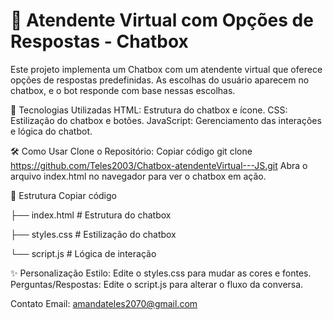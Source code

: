 # 💬 Atendente Virtual com Opções de Respostas - Chatbox
Este projeto implementa um Chatbox com um atendente virtual que oferece opções de respostas predefinidas. As escolhas do usuário aparecem no chatbox, e o bot responde com base nessas escolhas.

🚀 Tecnologias Utilizadas
HTML: Estrutura do chatbox e ícone.
CSS: Estilização do chatbox e botões.
JavaScript: Gerenciamento das interações e lógica do chatbot.

🛠️ Como Usar
Clone o Repositório:
Copiar código
git clone https://github.com/Teles2003/Chatbox-atendenteVirtual---JS.git
Abra o arquivo index.html no navegador para ver o chatbox em ação.

📂 Estrutura
Copiar código

├── index.html    # Estrutura do chatbox

├── styles.css    # Estilização do chatbox

└── script.js     # Lógica de interação

✨ Personalização
Estilo: Edite o styles.css para mudar as cores e fontes.
Perguntas/Respostas: Edite o script.js para alterar o fluxo da conversa.

Contato
Email: amandateles2070@gmail.com
